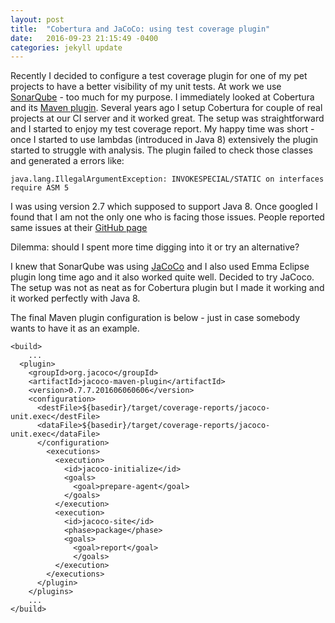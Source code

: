 ```yaml
---
layout: post
title:  "Cobertura and JaCoCo: using test coverage plugin"
date:   2016-09-23 21:15:49 -0400
categories: jekyll update
---
```

Recently I decided to configure a test coverage plugin for one of my pet projects to have a better visibility of my unit tests. At work we use [SonarQube](http://www.sonarqube.org/) - too much for my purpose. I immediately looked at Cobertura and its [Maven plugin](http://www.mojohaus.org/cobertura-maven-plugin/). Several years ago I setup Cobertura for couple of real projects at our CI server and it worked great. The setup was straightforward and I started to enjoy my test coverage report. My happy time was short - once I started to use lambdas (introduced in Java 8) extensively the plugin started to struggle with analysis. The plugin failed to check those classes and generated a errors like:

```
java.lang.IllegalArgumentException: INVOKESPECIAL/STATIC on interfaces require ASM 5
```

I was using version 2.7 which supposed to support Java 8. Once googled I found that I am not the only one who is facing those issues. People reported same issues at their [GitHub page](https://github.com/cobertura/cobertura/issues/166)

Dilemma: should I spent more time digging into it or try an alternative?

I knew that SonarQube was using [JaCoCo](http://www.eclemma.org/jacoco/) and I also used Emma Eclipse plugin long time ago and it also worked quite well. Decided to try JaCoco. The setup was not as neat as for Cobertura plugin but I made it working and it worked perfectly with Java 8.

The final Maven plugin configuration is below - just in case somebody wants to have it as an example.

```
<build>
	...
  <plugin>
    <groupId>org.jacoco</groupId>
    <artifactId>jacoco-maven-plugin</artifactId>
    <version>0.7.7.201606060606</version>
    <configuration>
      <destFile>${basedir}/target/coverage-reports/jacoco-unit.exec</destFile>
      <dataFile>${basedir}/target/coverage-reports/jacoco-unit.exec</dataFile>
      </configuration>
        <executions>
          <execution>
            <id>jacoco-initialize</id>
            <goals>
              <goal>prepare-agent</goal>
            </goals>
          </execution>
          <execution>
            <id>jacoco-site</id>
            <phase>package</phase>
            <goals>
              <goal>report</goal>
              </goals>
          </execution>
        </executions>
      </plugin>
    </plugins>
    ...
</build>
```
